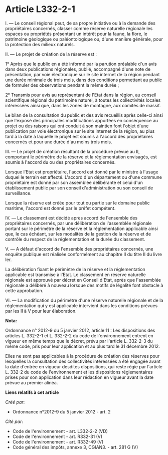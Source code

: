 # Article L332-2-1

I.  ― Le conseil régional peut, de sa propre initiative ou à la demande des  propriétaires concernés, classer comme réserve
naturelle régionale les  espaces ou propriétés présentant un intérêt pour la faune, la flore, le  patrimoine géologique ou
paléontologique ou, d'une manière générale,  pour la protection des milieux naturels. 

II. ― Le projet de création de la réserve est : 

1° Après que le public en a été informé par la parution préalable d'un  avis dans deux publications régionales, publié,
accompagné d'une note de  présentation, par voie électronique sur le site internet de la région  pendant une durée minimale
de trois mois, dans des conditions permettant  au public de formuler des observations pendant la même durée ; 

2° Transmis pour avis au représentant de l'Etat dans la région, au  conseil scientifique régional du patrimoine naturel, à
toutes les  collectivités locales intéressées ainsi que, dans les zones de montagne,  aux comités de massif. 

Le bilan de la  consultation du public et des avis recueillis après celle-ci ainsi que  l'exposé des principales
modifications apportées en conséquence au  projet ou des raisons qui ont conduit à son maintien font l'objet d'une
publication par voie électronique sur le site internet de la région, au  plus tard à la date à laquelle le projet est soumis
à l'accord des  propriétaires concernés et pour une durée d'au moins trois mois. 

III. ― Le projet de création résultant de la procédure prévue au II,  comportant le périmètre de la réserve et la
réglementation envisagés,  est soumis à l'accord du ou des propriétaires concernés. 

Lorsque l'Etat est propriétaire, l'accord est donné par le ministre à  l'usage duquel le terrain est affecté. L'accord d'un
département ou  d'une commune propriétaire est donné par son assemblée délibérante et  celui d'un établissement public par
son conseil d'administration ou son  conseil de surveillance. 

Lorsque la réserve est créée pour tout ou partie sur le domaine public maritime, l'accord est donné par le préfet compétent. 

IV. ― Le classement est décidé après accord de l'ensemble des  propriétaires concernés, par une délibération de l'assemblée
régionale  portant sur le périmètre de la réserve et la réglementation applicable  ainsi que, le cas échéant, sur les
modalités de la gestion de la réserve  et de contrôle du respect de la réglementation et la durée du  classement. 

V. ― A défaut d'accord de l'ensemble  des propriétaires concernés, une enquête publique est réalisée  conformément au
chapitre II du titre II du livre Ier. 

La délibération fixant le périmètre de la réserve et la réglementation  applicable est transmise à l'Etat. Le classement en
réserve naturelle  régionale est approuvé par décret en Conseil d'Etat, après que  l'assemblée régionale a délibéré à nouveau
lorsque des motifs de  légalité font obstacle à cette approbation. 

VI. ―  La modification du périmètre d'une réserve naturelle régionale et de la  réglementation qui y est applicable
intervient dans les conditions  prévues par les II à V pour leur élaboration.

**Nota:**

Ordonnance n° 2012-9 du 5 janvier 2012, article 11 : Les dispositions  des articles L. 332-2-1 et L. 332-2-2 du code de
l'environnement  entrent en vigueur en même temps que le décret, prévu par l'article L.  332-2-3 du même code, pris pour leur
application et au plus tard le 31 décembre 2012.

Elles ne sont pas applicables à la procédure de  création des réserves pour lesquelles la consultation des collectivités
intéressées a été engagée avant la date d'entrée en vigueur desdites  dispositions, qui reste régie par l'article L. 332-2 du
code de l'environnement  et les dispositions réglementaires prises pour son application dans  leur rédaction en vigueur avant
la date prévue au premier alinéa.

**Liens relatifs à cet article**

_Créé par_:

  - Ordonnance n°2012-9 du 5 janvier 2012 - art. 2

_Cité par_:

  - Code de l'environnement - art. L332-2-2 (VD)
  - Code de l'environnement - art. R332-31 (V)
  - Code de l'environnement - art. R332-49 (V)
  - Code général des impôts, annexe 3, CGIAN3. - art. 281 G (V)
